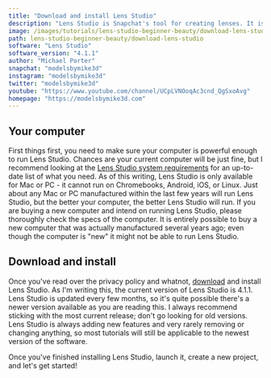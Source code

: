 ```yaml
---
title: "Download and install Lens Studio"
description: "Lens Studio is Snapchat's tool for creating lenses. It is a super approachable, yet powerful piece of software."
image: /images/tutorials/lens-studio-beginner-beauty/download-lens-studio/thumbnail.jpg
path: lens-studio-beginner-beauty/download-lens-studio
software: "Lens Studio"
software_version: "4.1.1"
author: "Michael Porter"
snapchat: "modelsbymike3d"
instagram: "modelsbymike3d"
twitter: "modelsbymike3d"
youtube: "https://www.youtube.com/channel/UCpLVNOoqAc3cnd_QgSxoAvg"
homepage: "https://modelsbymike3d.com"
---
```


## Your computer

First things first, you need to make sure your computer is powerful enough to run Lens Studio. Chances are your current computer will be just fine, but I recommend looking at the [Lens Studio system requirements](https://lensstudio.snapchat.com/download/) for an up-to-date list of what you need. As of this writing, Lens Studio is only available for Mac or PC - it cannot run on Chromebooks, Android, iOS, or Linux. Just about any Mac or PC manufactured within the last few years will run Lens Studio, but the better your computer, the better Lens Studio will run. If you are buying a new computer and intend on running Lens Studio, please thoroughly check the specs of the computer. It is entirely possible to buy a new computer that was actually manufactured several years ago; even though the computer is "new" it might not be able to run Lens Studio.

## Download and install

Once you've read over the privacy policy and whatnot, [download](https://lensstudio.snapchat.com/download/) and install Lens Studio. As I'm writing this, the current version of Lens Studio is 4.1.1. Lens Studio is updated every few months, so it's quite possible there's a newer version available as you are reading this. I always recommend sticking with the most current release; don't go looking for old versions. Lens Studio is always adding new features and very rarely removing or changing anything, so most tutorials will still be applicable to the newest version of the software.

Once you've finished installing Lens Studio, launch it, create a new project, and let's get started!
